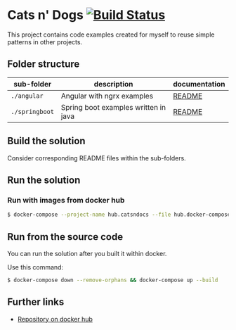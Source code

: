 # Cats n' Dogs [![Build Status](https://travis-ci.org/borisskert/cats-n-dogs.svg?branch=master)](https://travis-ci.org/borisskert/cats-n-dogs)

This project contains code examples created for myself to reuse simple patterns in other projects.

## Folder structure

| sub-folder | description | documentation |
|------------|-------------|---------------|
| `./angular` | Angular with ngrx examples | [README](./angular/README.md) |
| `./springboot` | Spring boot examples written in java | [README](./springboot/README.md) |

## Build the solution

Consider corresponding README files within the sub-folders.

## Run the solution

### Run with images from docker hub

```bash
$ docker-compose --project-name hub.catsndocs --file hub.docker-compose.yml down --remove-orphans && docker-compose --project-name hub.catsndocs --file hub.docker-compose.yml up
```

## Run from the source code

You can run the solution after you built it within docker.

Use this command:

```bash
$ docker-compose down --remove-orphans && docker-compose up --build
```

## Further links

* [Repository on docker hub](https://cloud.docker.com/u/borisskert/repository/docker/borisskert/cats-n-dogs)
